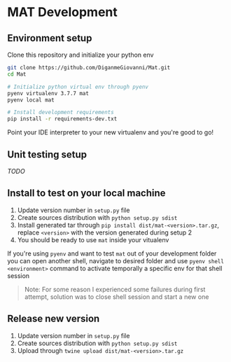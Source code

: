 # MAT Development

## Environment setup

Clone this repository and initialize your python env

```bash
git clone https://github.com/DiganmeGiovanni/Mat.git
cd Mat

# Initialize python virtual env through pyenv
pyenv virtualenv 3.7.7 mat
pyenv local mat

# Install development requirements
pip install -r requirements-dev.txt
```

Point your IDE interpreter to your new virtualenv and you're good to go!

## Unit testing setup

*TODO*

## Install to test on your local machine

1. Update version number in `setup.py` file
2. Create sources distribution with `python setup.py sdist`
3. Install generated tar through `pip install dist/mat-<version>.tar.gz`, replace `<version>` with the version generated during setup 2
4. You should be ready to use `mat` inside your vitualenv

If you're using `pyenv` and want to test `mat` out of your development folder you can open another shell, navigate to desired folder and use `pyenv shell <environment>` command to activate temporally a specific env for that shell session

> Note: For some reason I experienced some failures during first attempt, solution was to close shell session and start a new one

## Release new version

1. Update version number in `setup.py` file
2. Create sources distribution with `python setup.py sdist`
3. Upload through `twine upload dist/mat-<version>.tar.gz`
